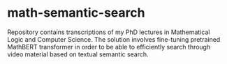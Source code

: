 # math-semantic-search
Repository contains transcriptions of my PhD lectures in Mathematical Logic and Computer Science. The solution involves fine-tuning pretrained MathBERT transformer in order to be able to efficiently search through video material based on textual semantic search.
